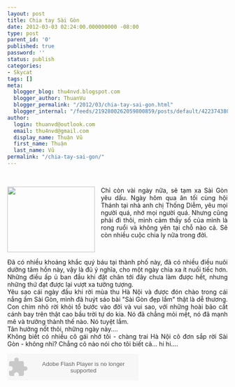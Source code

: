 ```yaml
---
layout: post
title: Chia tay Sài Gòn
date: 2012-03-03 02:24:00.000000000 -08:00
type: post
parent_id: '0'
published: true
password: ''
status: publish
categories:
- Skycat
tags: []
meta:
  blogger_blog: thu4nvd.blogspot.com
  blogger_author: ThuanVu
  blogger_permalink: "/2012/03/chia-tay-sai-gon.html"
  blogger_internal: "/feeds/2192800262059800859/posts/default/4223743807780128531"
author:
  login: thuanvd@outlook.com
  email: thu4nvd@gmail.com
  display_name: Thuận Vũ
  first_name: Thuận
  last_name: Vũ
permalink: "/chia-tay-sai-gon/"
---
```

<div style="clear: both; text-align: justify;"><a href="http://2.bp.blogspot.com/-3nUWS4C6M9Y/T1F9Pgw62WI/AAAAAAAABR0/H_NEvHw8mPs/s1600/IMG_20120301_055223.jpg" style="clear: left; float: left; margin-bottom: 1em; margin-right: 1em;"><br /></a></div>
<div style="clear: both; text-align: justify;"><a href="http://2.bp.blogspot.com/-3nUWS4C6M9Y/T1F9Pgw62WI/AAAAAAAABR0/H_NEvHw8mPs/s1600/IMG_20120301_055223.jpg" style="clear: left; float: left; margin-bottom: 1em; margin-right: 1em;"><img border="0" height="150" src="{{ site.baseurl }}/assets/2012/03/IMG_20120301_055223.jpg" width="200" /></a>Chỉ còn vài ngày nữa, sẽ tạm xa Sài Gòn yêu dấu. Ngày hôm qua ăn tối cùng hội Thánh tại nhà anh chị Thống Diễm, yêu mọi người quá, nhớ mọi người quá. Nhưng cũng phải đi thôi, mình cảm thấy số của mình là rong ruổi và không yên tại chỗ nào cả. Sẽ còn nhiều cuộc chia ly nữa trong đời.&nbsp;&nbsp;</div>
<p><a name="more"></a>
<div style="clear: both; text-align: justify;">Đã có nhiều khoảng khắc quý báu tại thành phố này, đã có nhiều điều nuôi dưỡng tâm hồn này, vậy là đủ ý nghĩa, cho một ngày chia xa ít nuối tiếc hơn. Những điều ấp ủ ban đầu khi đặt chân tới đây chưa làm được hết, nhưng những thứ đạt được lại vượt xa tưởng tượng.&nbsp; </div>
<div style="clear: both; text-align: justify;"></div>
<div style="clear: both; text-align: justify;">Yêu sao cái ngày đầu khi rời mùa thu Hà Nội và được đón chào trong cái nắng ấm Sài Gòn, mình đã huýt sáo bài "Sài Gòn đẹp lắm" thật là dễ thương. Con chim nhỏ rời khỏi tổ bước vào đời và vui sao, với những hoài bão cất cánh bay trên thật cao bầu trời tự do kia. Nó đã chẳng mỏi mệt, nó đã mạnh mẽ và trưởng thành thế nào. Nó tuyệt lắm.&nbsp;</div>
<div style="clear: both; text-align: justify;"></div>
<div style="clear: both; text-align: justify;">Tân hưởng nốt thôi, những ngày này....</div>
<div style="clear: both; text-align: justify;">Không biết có nhiều cô gái nhớ tôi - chàng trai Hà Nội cô đơn sắp rời Sài Gòn - không nhỉ? Chẳng cô nào nói cho tôi biết cả... hi hi....</div>
<div style="clear: both; text-align: justify;"></div>
<div style="clear: both; text-align: justify;"></div>
<div style="clear: both; text-align: justify;"></div>
<p><object height="61" width="300"><param name="movie" value="http://static.mp3.zing.vn/skins/mp3_main/flash/player/mp3Player_skin1.swf?xmlurl=http://mp3.zing.vn/blog?MjAxMS8wNS8zMS80L2UvInagaMENGVlNTZhNzU1Nzg3YWYzZGQ4N2MyMTQ3ZDM2M2E5ZDEdUngWeBXAzfFPDoGkgR8OyWeBiDEkOG6dUngXAgTOG6r218VGhhWeBmggSMOgfHwy" /><param name="quality" value="high" /><param name="wmode" value="transparent" /><embed width="300" height="61" src="http://static.mp3.zing.vn/skins/mp3_main/flash/player/mp3Player_skin1.swf?xmlurl=http://mp3.zing.vn/blog?MjAxMS8wNS8zMS80L2UvInagaMENGVlNTZhNzU1Nzg3YWYzZGQ4N2MyMTQ3ZDM2M2E5ZDEdUngWeBXAzfFPDoGkgR8OyWeBiDEkOG6dUngXAgTOG6r218VGhhWeBmggSMOgfHwy" quality="high" wmode="transparent" type="application/x-shockwave-flash"></embed></object></p>

